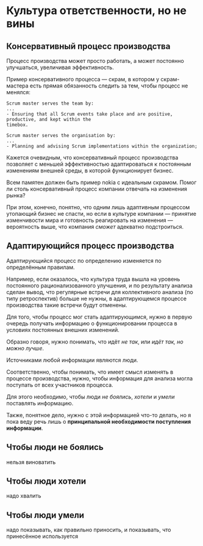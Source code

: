 # Культура ответственности, но не вины

## Консервативный процесс производства

Процесс производства может просто работать, а может постоянно улучшаться, увеличивая эффективность.

Пример консервативного процесса — скрам, в котором у скрам-мастера есть прямая обязанность следить за тем, чтобы процесс не менялся:

```
Scrum master serves the team by:
...
- Ensuring that all Scrum events take place and are positive, productive, and kept within the
timebox.

Scrum master serves the organisation by:
...
- Planning and advising Scrum implementations within the organization;
```

Кажется очевидным, что консервативный процесс производства позволяет с меньшей эффективностью адаптироваться к постоянным изменениям внешней среды, в которой функционирует бизнес.

Всем памятен должен быть пример nokia с идеальным скрамом. Помог ли столь консервативный процесс компании отвечать на изменения рынка?

При этом, конечно, понятно, что одним лишь адаптивным процессом утопающий бизнес не спасти, но если в культуре компании — принятие изменчивости мира и готовность реагировать на изменения — вероятность выше, что компания _сможет_ адекватно подстроиться.

## Адаптирующийся процесс производства

Адаптирующийся процесс по определению изменяется по определённым правилам.

Например, если оказалось, что культура труда вышла на уровень постоянного рационализованного улучшения, и по результату анализа сделан вывод, что регулярные встречи для коллективного анализа (по типу ретроспектив) больше не нужны, в адаптирующемся процессе производства такие встречи будут отменены.

Для того, чтобы процесс мог стать адаптирующимся, нужно в первую очередь получать информацию о функционировании процесса в условиях постоянных внешних изменений.

Образно говоря, нужно понимать, что идёт _не так_, или _идёт так, но можно лучше_.

Источниками любой информации являются люди.

Соответственно, чтобы понимать, что имеет смысл изменять в процессе производства, нужно, чтобы информация для анализа могла поступать от всех участников процесса.

Для этого необходимо, чтобы люди _не боялись_, _хотели_ и _умели_ поставлять информацию.

Также, понятное дело, нужно с этой информацией что-то делать, но я пока веду речь лишь о **принципальной необходимости поступления информации**.

## Чтобы люди не боялись

нельзя виноватить

## Чтобы люди хотели

надо хвалить

## Чтобы люди умели

надо показывать, как правильно приносить, и показывать, что принесённое используется



